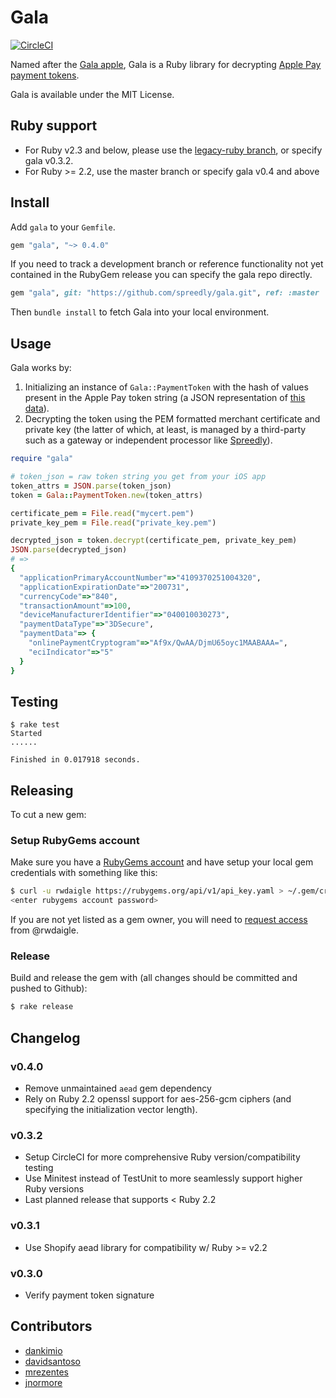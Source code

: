 # Gala

[![CircleCI](https://circleci.com/gh/spreedly/gala.svg?style=svg)](https://circleci.com/gh/spreedly/gala)

Named after the [Gala apple](http://en.wikipedia.org/wiki/Gala_(apple)), Gala is a Ruby library for decrypting [Apple Pay payment tokens](https://developer.apple.com/library/ios/documentation/PassKit/Reference/PaymentTokenJSON/PaymentTokenJSON.html).

Gala is available under the MIT License.

## Ruby support

* For Ruby v2.3 and below, please use the [legacy-ruby branch](https://github.com/spreedly/gala/commits/legacy-ruby), or specify gala v0.3.2.
* For Ruby >= 2.2, use the master branch or specify gala v0.4 and above

## Install

Add `gala` to your `Gemfile`.

```ruby
gem "gala", "~> 0.4.0"
```

If you need to track a development branch or reference functionality not yet contained in the RubyGem release you can specify the gala repo directly.

```ruby
gem "gala", git: "https://github.com/spreedly/gala.git", ref: :master
```

Then `bundle install` to fetch Gala into your local environment.

## Usage

Gala works by:

1. Initializing an instance of `Gala::PaymentToken` with the hash of values present in the Apple Pay token string (a JSON representation of [this data](https://developer.apple.com/library/ios/documentation/PassKit/Reference/PaymentTokenJSON/PaymentTokenJSON.html)).
2. Decrypting the token using the PEM formatted merchant certificate and private key (the latter of which, at least, is managed by a third-party such as a gateway or independent processor like [Spreedly](https://spreedly.com)).

```ruby
require "gala"

# token_json = raw token string you get from your iOS app
token_attrs = JSON.parse(token_json)
token = Gala::PaymentToken.new(token_attrs)

certificate_pem = File.read("mycert.pem")
private_key_pem = File.read("private_key.pem")

decrypted_json = token.decrypt(certificate_pem, private_key_pem)
JSON.parse(decrypted_json)
# =>
{
  "applicationPrimaryAccountNumber"=>"4109370251004320",
  "applicationExpirationDate"=>"200731",
  "currencyCode"=>"840",
  "transactionAmount"=>100,
  "deviceManufacturerIdentifier"=>"040010030273",
  "paymentDataType"=>"3DSecure",
  "paymentData"=> {
    "onlinePaymentCryptogram"=>"Af9x/QwAA/DjmU65oyc1MAABAAA=",
    "eciIndicator"=>"5"
  }
}
```

## Testing

```session
$ rake test
Started
......

Finished in 0.017918 seconds.
```

## Releasing

To cut a new gem:

### Setup RubyGems account

Make sure you have a [RubyGems account](https://rubygems.org) and have setup your local gem credentials with something like this:

```bash
$ curl -u rwdaigle https://rubygems.org/api/v1/api_key.yaml > ~/.gem/credentials; chmod 0600 ~/.gem/credentials
<enter rubygems account password>
```

If you are not yet listed as a gem owner, you will need to [request access](http://guides.rubygems.org/command-reference/#gem-owner) from @rwdaigle.

### Release

Build and release the gem with (all changes should be committed and pushed to Github):

```bash
$ rake release
```

## Changelog

### v0.4.0

* Remove unmaintained `aead` gem dependency
* Rely on Ruby 2.2 openssl support for aes-256-gcm ciphers (and specifying the initialization vector length).

### v0.3.2

* Setup CircleCI for more comprehensive Ruby version/compatibility testing
* Use Minitest instead of TestUnit to more seamlessly support higher Ruby versions
* Last planned release that supports < Ruby 2.2

### v0.3.1

* Use Shopify aead library for compatibility w/ Ruby >= v2.2

### v0.3.0

* Verify payment token signature

## Contributors

* [dankimio](https://github.com/dankimio)
* [davidsantoso](https://github.com/davidsantoso)
* [mrezentes](https://github.com/mrezentes)
* [jnormore](https://github.com/jnormore)

